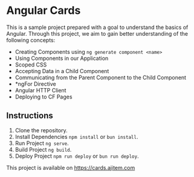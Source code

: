 # Angular Cards

This is a sample project prepared with a goal to understand the basics of Angular. Through this project,
we aim to gain better understanding of the following concepts:

* Creating Components using `ng generate component <name>`
* Using Components in our Application
* Scoped CSS
* Accepting Data in a Child Component
* Communicating from the Parent Component to the Child Component
* *ngFor Directive
* Angular HTTP Client
* Deploying to CF Pages

## Instructions

1. Clone the repository.
2. Install Dependencies `npm install` or `bun install`.
3. Run Project `ng serve`.
4. Build Project `ng build`.
5. Deploy Project `npm run deploy` or `bun run deploy`.

This project is available on https://cards.ajitem.com
